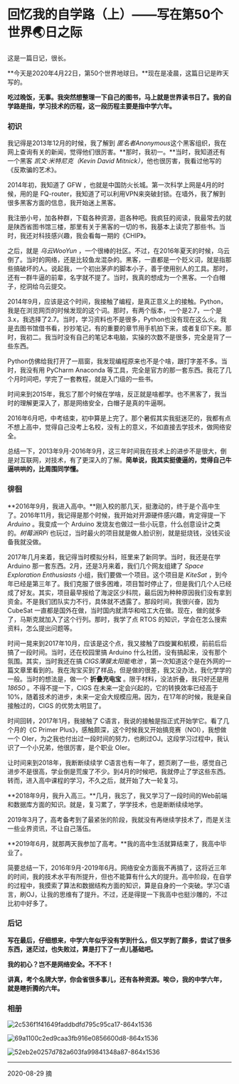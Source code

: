 # **回忆我的自学路（上）——写在第50个世界🌏日之际**

这是一篇日记，很长。

**今天是2020年4月22日，第50个世界地球日。**现在是凌晨，这篇日记是昨天写的。

**吃过晚饭，无事。我突然想整理一下自己的图书，马上就是世界读书日了。我的自学路是指，学习技术的历程，这一段历程主要是指中学六年。**



### 初识

我记得是2013年12月的时候，我了解到 *匿名者Anonymous*这个黑客组织，我在网上查询有关的新闻，觉得他们很厉害。**那时，我初一。**当时，我知道还有一个黑客 *凯文·米特尼克（Kevin David Mitnick）*，他也很厉害，我看过他写的《反欺骗的艺术》。

2014年初，我知道了 GFW ，也就是中国防火长城。第一次科学上网是4月的时候，用的是 FQ-router，我知道了可以利用VPN来突破封锁。在墙外，我了解到很多黑客方面的信息，我开始迷上黑客。

我注册小号，加各种群，下载各种资源，逛各种吧。我疯狂的阅读，我最常去的就是陕西省图书馆三楼，那里有关于黑客的一切的书，我基本上读完了那些书。当时，我还对科技感兴趣，我会看每一期的《CHIP》。

之后，就是 *乌云WooYun* ，一个很棒的社区。不过，在2016年夏天的时候，乌云倒了。当时的网络，还是比较鱼龙混杂的。黑客，一直都是一个贬义词，就是指那些搞破坏的人。说起我，一个初出茅庐的脚本小子，善于使用别人的工具。那时，还有一群牛逼的前辈，名字就不提了。当时，我真的想成为一个黑客。一个白帽子，挖洞给乌云提交。

2014年9月，应该是这个时间，我接触了编程，是真正意义上的接触。Python，我是在浏览网页的时候发现的这个词。那时，有两个版本，一个是2.7，一个是3.x，我选择了2.7。当时，学习资料也不是很多，Python也没有现在这么火。我是去图书馆借书看，抄抄笔记，有的重要的章节用手机拍下来，或者复印下来。那时，我初二。我当时没有自己的笔记本电脑，实操的次数不是很多，完全是背了一些东西。

Python仿佛给我打开了一扇窗，我发现编程原来也不是个啥，跟打字差不多。当时，我没有用 PyCharm Anaconda 等工具，完全是官方的那一套东西。我花了几个月时间吧，学完了一套教程，就是入门级的一些书。

时间来到2015年，我忘了那个时候在学啥，反正就是啥都学。也不黑客了，我当时的理解更深入了，那是网络安全，白帽子是真的牛逼啊。

2016年6月吧，中考结束，初中算是上完了。那个暑假其实我挺迷茫的，我都有点不想上高中，觉得自己没考上名校，没有上的意义，不如直接去学技术，做网络安全。

总结一下，2013年9月-2016年9月，这三年时间我在技术上的进步不是很大，倒是对互联网，对技术，有了更深入的了解。**简单说，我其实挺傻逼的，觉得自己牛逼哄哄的，比周围同学懂。**



### 徘徊

**2016年9月，我进入高中。**刚入校的那几天，挺激动的，终于是个高中生了。2016年11月，我记得是那个时候，我开始对开源硬件感兴趣，肯定得提一下 *Arduino* 。我变成一个 Arduino 发烧友也做过一些小玩意，什么创意设计之类的。*树莓派RPi* 也玩过，当时最火的项目就是做人脸识别，就是挺烧钱，没钱买设备我就没做。

2017年几月来着，我记得当时模拟分科，班里来了新同学。当时，我还是在学 Arduino 那一套东西。2月，还是3月来着，我们几个网友组建了 *Space Exploration Enthusiasts* 小组，我们要做一个项目。这个项目是 *KiteSat* ，到今年已经是第三年了。我们克服了很多困难，项目暂时停止了，但是我们几个人已经成了好友。其实，项目最早报给了海淀区少科院，最后因为种种原因我们没有拿到资金。不是我们团队实力不行，具体就不透露了。那段时间，我很兴奋，因为 CubeSat 一直都是国外在做，当时国内就清华和哈工大在做。现在，做的就多了，马斯克就加入了这个行列。那时，我学了点 RTOS 的知识，学会在怎么搜索资料，怎么提出问题等。

时间一晃来到2017年10月，应该是这个点，我又接触了四旋翼和航模，前前后后搞了一段时间。当时，还在校园里搞 Arduino 什么社团，没有搞起来，没有那个氛围。其实，当时我还在搞 *CIGS薄膜太阳能电池* ，第一次知道这个是在外网的一篇文章里看到的。我在淘宝买到了样品，但是做的很差，我又没办法，我化学学的一般。当时的想法是，做一个 **折叠充电宝** 。限于材料，没法折叠，我只好还是用 *18650* 。不得不提一下，CIGS 在未来一定会兴起的，它的转换效率已经高于10%，随着技术的进步，未来一定会大规模应用。因为，在17年的时候，我是亲自接触过的，CIGS 的优势太明显了。

时间回转，2017年1月，我接触了 C语言，我说的接触是指正式开始学它。看了几个月的《C Primer Plus》，感触颇深，这个时候我又开始搞竞赛（NOI），我想做一个 OIer，为之我也付出过一段时间的努力，也刷过OJ。这段学习过程中，我认识了一个小兄弟，他很厉害，是个职业 OIer。

让时间来到2018年，我断断续续学 C语言也有一年了，题页刷了一些，感觉自己进步不是很高，学业倒是荒废了不少。到4月的时候吧，我就停止了学这些东西。转而，进入高中课程的学习，不久之后，就开始了大一轮复习。

**2018年9月，我升入高三。**几月，我忘了，我又学习了一段时间的Web前端和数据库方面的知识。就是，复习累了，学学技术，也是断断续续地学。

2019年3月了，高考备考到了最紧张的阶段，我就没有再继续学技术了，而是关注一些业界资讯，不让自己落伍。

**2019年6月，就那两天我参加了高考。**我的高中生活就算结束了，我高中毕业了。

简要总结一下，2016年9月-2019年6月。网络安全方面我不再搞了，这将近三年的时间，我的技术水平有所提升，但也不能算有什么大的提升。高中阶段，在自学的过程中，我摸索了算法和数据结构方面的知识，算是自身的一个突破。学习C语言，刷OJ，让我的思维有了提升。不过，还是得提一下我高中也挺沙雕的，不过比初中好多了。



### 后记

**写在最后，仔细想来，中学六年似乎没有学到什么，但又学到了颇多，尝试了很多东西，迷茫过，也失败过，算是打下了一点儿基础吧。**



**我的初心？岂不是网络安全。不不不！**

**讲真，考个名牌大学，你会省很多事儿，还有各种资源。唉😔，我的中学六年，就是瞎折腾的六年。**





### 相册

![2c536f1f41649faddbdfd795c95ca17-864x1536](https://blog-imghost.oss-cn-shanghai.aliyuncs.com/img/20200829124536.jpg)



![69a1100c2ed9caa3fb916e0856600d8-864x1536](https://blog-imghost.oss-cn-shanghai.aliyuncs.com/img/20200829124609.jpg)



![52eb2e0257d782a603fa99841348a87-864x1536](https://blog-imghost.oss-cn-shanghai.aliyuncs.com/img/20200829124657.jpg)



------

2020-08-29 摘